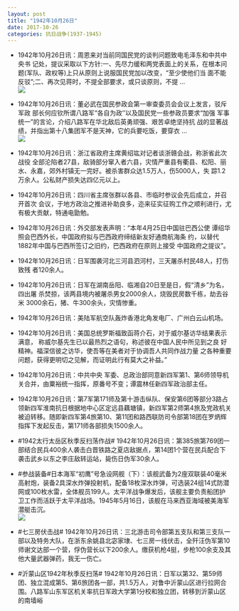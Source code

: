 ```yaml
---
layout: post
title: "1942年10月26日"
date: 2017-10-26
categories: 抗日战争(1937-1945)
---
```


<meta name="referrer" content="no-referrer" />

- 1942年10月26日讯：周恩来对当前同国民党的谈判问题致电毛泽东和中共中央书 记处，提议采取以下方针:一、先尽力缓和两党表面上的关系，在根本问 题(军队、政权等)上只从原则上说服国民党加以改变，“至少使他们当 面不能反驳”;二、再次见蒋时，不提全部要求，或只谈原则，不提 ... <br/><img src="https://wx2.sinaimg.cn/large/aca367d8ly1fkvzv8nztmj20c80ftdg4.jpg" />

- 1942年10月26日讯：董必武在国民参政会第一审查委员会会议上发言，驳斥军政 部长何应钦所谓八路军“各自为政’’以及国民党一些参政员要求“加强 军事统一”的言论，介绍八路军在华北敌后英勇顽强、艰苦卓绝坚持抗 战的显著战绩，并指出第十八集团军不是天神，它的兵要吃饭，要穿衣 ... <br/><img src="https://wx3.sinaimg.cn/large/aca367d8ly1fkvy4vmhq5j20c809zdfw.jpg" />

- 1942年10月26日讯：浙江省政府主席黄绍竑对记者谈浙赣会战，称浙省此次战役 全部沦陷者27县，敌骑部分窜入者六县，灾情严重县有衢县、松阳、丽 水、永嘉，郊外村镇无一完好。被杀害群众达1.5万人，伤5000人，失 踪1.2万余人。公私财产损失达四亿元以上。 

- 1942年10月26日讯：四川省主席张群以各县、市临时参议会先后成立，并召开首次 会议，于地方政治之推进补助良多，迩来征实征购工作之顺利进行，尤 有极大贡献，特通电勖勉。 

- 1942年10月26日讯：外交部发表声明：“本年4月25日中国驻巴西公使 谭绍华照会巴西外长，中国政府拟与巴西政府缔结新友好通商航海条 约，以替代1882年中国与巴西所签订之旧约，巴西政府在原则上接受 中国政府之提议”。 

- 1942年10月26日讯：日军围袭河北三河县泗河村，三天屠杀村民48人，打伤致残 者120余人。 

- 1942年10月26日讯：日军在湖南岳阳、临湘自20日至是日，假“清乡”为名，四出屠 杀焚掠，该两县境内被屠杀男女2000余人，烧毁民房数千栋，劫去谷米 3000余石，猪、牛300余头，灾情惨重。 

- 1942年10月26日讯：美陆军航空队轰炸香港北角发电厂、广州白云山机场。 

- 1942年10月26日讯：美国总统罗斯福致函蒋介石，对于威尔基访华结果表示满意， 称威尔基先生已以最热烈之语句，称述彼在中国人民中所见到之良 好精神。福深信彼之访华，使吾等在美者对于协调吾人共同作战力量 之各种重要问题，获得更明切之见解，而证明此行有莫大之补益。” 

- 1942年10月26日讯：中共中央 军委、总政治部同意新四军第1、第6师领导机关合并，由粟裕统一指挥，原番号不变；谭震林任新四军政治部主任。 

- 1942年10月26日讯：第7军第171师及第十游击纵队、保安第6团等部分3路占领新四军淮南抗日根据地中心区定远县藕塘镇，新四军第2师第4旅及党政机关被迫转移。随即新四军第4旅第10、第11团和路西联防司令部第18团在罗炳辉指挥下发起反击，第171师各部损失1500余人。 

- #1942太行太岳区秋季反扫荡作战# 1942年10月26日讯：第385旅第769团一部结合民兵400余人袭击白晋铁路之夏店敌据点，第14团1个营在民兵配合下袭击武乡以东之李庄敌转运站，毙伤日伪军30余人。 

- #参战装备#日本海军“初鹰”号急设网舰（下）：该舰武备为2座双联装40毫米高射炮，装备2具深水炸弹投射机，配备18枚深水炸弹，可选装24组14式防潜网或100枚水雷，全体舰员199人。太平洋战争爆发后，该舰主要负责船团护卫工作而活跃于太平洋战场。1945年5月16日，该舰在马来西亚海域被美海军潜艇击沉。 <br/><img src="https://wx1.sinaimg.cn/large/aca367d8ly1fkvf2koirqj20dc0beta9.jpg" />

- #七三房伏击战# 1942年10月26日讯：三北游击司令部第五支队和第三支队一部以及特务大队，在浙东余姚县北宓家埭、七三房一线伏击，全歼汪伪军第10师谢文达部一个营，俘伪营长以下200余人。缴获机枪4挺，步枪100余支及其他大量武器弹药，我无一伤亡。 

- #沂蒙山区1942年秋季反扫荡# 1942年10月26日讯：日军以第32、第59师团、独立混成第5、第6旅团各一部，共1.5万人，对鲁中沂蒙山区进行拉网合围。八路军山东军区机关率抗日军政大学第1分校和独立团，转移到沂蒙山区的南墙峪 


